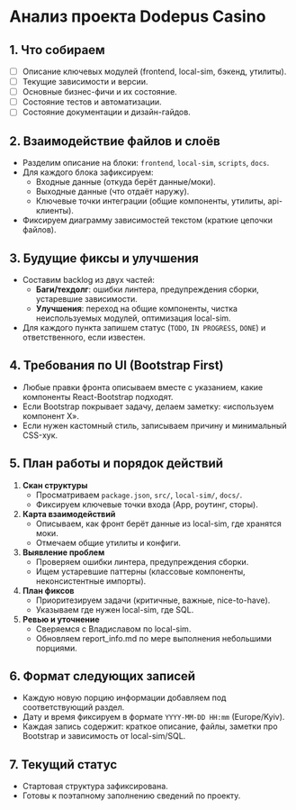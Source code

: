 # Анализ проекта Dodepus Casino

## 1. Что собираем
- [ ] Описание ключевых модулей (frontend, local-sim, бэкенд, утилиты).
- [ ] Текущие зависимости и версии.
- [ ] Основные бизнес-фичи и их состояние.
- [ ] Состояние тестов и автоматизации.
- [ ] Состояние документации и дизайн-гайдов.

## 2. Взаимодействие файлов и слоёв
- Разделим описание на блоки: `frontend`, `local-sim`, `scripts`, `docs`.
- Для каждого блока зафиксируем:
  - Входные данные (откуда берёт данные/моки).
  - Выходные данные (что отдаёт наружу).
  - Ключевые точки интеграции (общие компоненты, утилиты, api-клиенты).
- Фиксируем диаграмму зависимостей текстом (краткие цепочки файлов).

## 3. Будущие фиксы и улучшения
- Составим backlog из двух частей:
  - **Баги/техдолг**: ошибки линтера, предупреждения сборки, устаревшие зависимости.
  - **Улучшения**: переход на общие компоненты, чистка неиспользуемых модулей, оптимизация local-sim.
- Для каждого пункта запишем статус (`TODO`, `IN PROGRESS`, `DONE`) и ответственного, если известен.

## 4. Требования по UI (Bootstrap First)
- Любые правки фронта описываем вместе с указанием, какие компоненты React-Bootstrap подходят.
- Если Bootstrap покрывает задачу, делаем заметку: «используем компонент X».
- Если нужен кастомный стиль, записываем причину и минимальный CSS-хук.

## 5. План работы и порядок действий
1. **Скан структуры**
   - Просматриваем `package.json`, `src/`, `local-sim/`, `docs/`.
   - Фиксируем ключевые точки входа (App, роутинг, сторы).
2. **Карта взаимодействий**
   - Описываем, как фронт берёт данные из local-sim, где хранятся моки.
   - Отмечаем общие утилиты и конфиги.
3. **Выявление проблем**
   - Проверяем ошибки линтера, предупреждения сборки.
   - Ищем устаревшие паттерны (классовые компоненты, неконсистентные импорты).
4. **План фиксов**
   - Приоритезируем задачи (критичные, важные, nice-to-have).
   - Указываем где нужен local-sim, где SQL.
5. **Ревью и уточнение**
   - Сверяемся с Владиславом по local-sim.
   - Обновляем report_info.md по мере выполнения небольшими порциями.

## 6. Формат следующих записей
- Каждую новую порцию информации добавляем под соответствующий раздел.
- Дату и время фиксируем в формате `YYYY-MM-DD HH:mm` (Europe/Kyiv).
- Каждая запись содержит: краткое описание, файлы, заметки про Bootstrap и зависимость от local-sim/SQL.

## 7. Текущий статус
- Стартовая структура зафиксирована.
- Готовы к поэтапному заполнению сведений по проекту.
